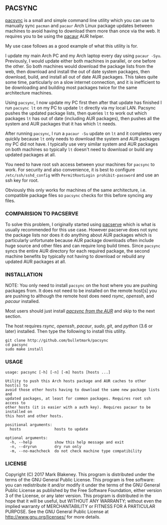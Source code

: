 ## PACSYNC

[pacsync](http://github.com/bulletmark/pacsync) is a small and simple
command line utility which you can use to manually sync `pacman` and
`pacaur` Arch Linux package updates between machines to avoid having to
download them more than once via the web. It requires you to be using
the [pacaur](https://aur.archlinux.org/packages/pacaur/) AUR helper.

My use case follows as a good example of what this utility is for.

I update my main Arch PC and my Arch laptop every day using `pacaur -Syu`.
Previously, I would update either both machines in parallel, or one before the
other. So both machines would download the package lists from the web,
then download and install the out of date system packages, then
download, build, and install all out of date AUR packages. This takes
quite some time, particularly on a slow internet connection, and it is
inefficient to be downloading and building most packages twice for the
same architecture machines.

Using `pacsync`, I now update my PC first then after that update has
finished I run `pacsync lt` on my PC to update `lt` directly via my
local LAN. Pacsync pushes the updated package lists, then queries `lt`
to work out which packages `lt` has out of date (including AUR
packages), then pushes all the system and AUR packages that it has which
`lt` needs.

After running `pacsync`, I run a `pacaur -Su` update on `lt` and it
completes very quickly because `lt` only needs to download the system
and AUR packages my PC did not have. I typically use very similar system
and AUR packages on both machines so typically `lt` doesn't need to
download or build any updated packages at all.

You need to have root ssh access between your machines for
`pacsync` to work. For security and also convenience, it is best to
configure `/etc/ssh/sshd_config` with `PermitRootLogin
prohibit-password` and use an ssh key for root.

Obviously this only works for machines of the same architecture, i.e.
compatible package files so `pacsync` checks for this before syncing any
files.

### COMPARISION TO PACSERVE

To solve this problem, I originally started using
[pacserve](https://aur.archlinux.org/packages/pacserve/) which is what
is usually recommended for this use case. However pacserve does not sync
the package lists nor does it do anything about AUR packages which is
particularly unfortunate because AUR package downloads often include
huge source and other files and can require long build times. Since
`pacsync` syncs the entire AUR directory for each required package, the
second machine benefits by typically not having to download or rebuild
any updated AUR packages at all.

### INSTALLATION

NOTE: You only need to install `pacsync` on the host where you are pushing
packages from. It does not need to be installed on the remote host[s]
you are pushing to although the remote host does need _rsync_, _openssh_,
and _pacaur_ installed.

Most users should just install
[_pacsync from the AUR_](https://aur.archlinux.org/packages/pacsync/) and
skip to the next section.

The host requires _rsync_, _openssh_, _pacaur_, _sudo_, _git_, and
_python_ (3.6 or later) installed. Then type the following to install
this utility.

    git clone http://github.com/bulletmark/pacsync
    cd pacsync
    sudo make install

### USAGE

````
usage: pacsync [-h] [-n] [-m] hosts [hosts ...]

Utility to push this Arch hosts package and AUR caches to other host[s] to
avoid those other hosts having to download the same new package lists and
updated packages, at least for common packages. Requires root ssh access to
other hosts (it is easier with a auth key). Requires pacaur to be installed on
this host and other hosts.

positional arguments:
  hosts               hosts to update

optional arguments:
  -h, --help          show this help message and exit
  -n, --dryrun        dry run only
  -m, --no-machcheck  do not check machine type compatibility
````

### LICENSE

Copyright (C) 2017 Mark Blakeney. This program is distributed under the
terms of the GNU General Public License.
This program is free software: you can redistribute it and/or modify it
under the terms of the GNU General Public License as published by the
Free Software Foundation, either version 3 of the License, or any later
version.
This program is distributed in the hope that it will be useful, but
WITHOUT ANY WARRANTY; without even the implied warranty of
MERCHANTABILITY or FITNESS FOR A PARTICULAR PURPOSE. See the GNU General
Public License at <http://www.gnu.org/licenses/> for more details.
